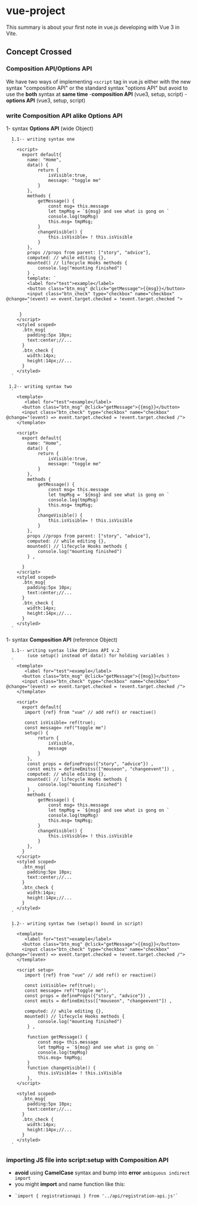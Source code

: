 # vue-project

This summary is about your first note in vue.js developing with Vue 3 in Vite.

## Concept Crossed

### Composition API/Options API

We have two ways of implementing `<script` tag in vue.js either with the new syntax "composition API" or the standard syntax "options API" but avoid to use the **both** syntax at **same time** -**composition API** (vue3, setup, script) -**options API** (vue3, setup, script)

### write Composition API alike Options API

1- syntax **Options API** (wide Object)

      1.1-- writing syntax one
      `
        <script>
          export default{
            name: "Home",
            data() {
                return {
                    isVisible:true,
                    message: "toggle me"
                }
            },
            methods {
                getMessage() {
                    const msg= this.message
                    let tmpMsg = `${msg} and see what is gong on `
                    console.log(tmpMsg)
                    this.msg= tmpMsg;
                }
                changeVisible() {
                    this.isVisible= ! this.isVisible
                }
            },
            props //props from parent: ["story", "advice"],
            computed: // while editing {},
            mounted() // lifecycle Hooks methods {
                console.log("mounting finished")
            } ,
            template: `
            <label for="test">example</label>
            <button class="btn_msg" @click="getMessage">{{msg}}</button>
            <input class="btn_check" type="checkbox" name="checkbox" @change="(event) => event.target.checked = !event.target.checked ">
            `

         }
        </script>
        <styled scoped>
          .btn_msg{
            padding:5px 10px;
            text:center;//...
          }
          .btn_check {
            width:14px;
            height:14px;//...
          }
        </styled>
      `

     1.2-- writing syntax two
      `
        <template>
           <label for="test">example</label>
          <button class="btn_msg" @click="getMessage">{{msg}}</button>
          <input class="btn_check" type="checkbox" name="checkbox" @change="(event) => event.target.checked = !event.target.checked /">
        </template>

        <script>
          export default{
            name: "Home",
            data() {
                return {
                    isVisible:true,
                    message: "toggle me"
                }
            },
            methods {
                getMessage() {
                    const msg= this.message
                    let tmpMsg = `${msg} and see what is gong on `
                    console.log(tmpMsg)
                    this.msg= tmpMsg;
                }
                changeVisible() {
                    this.isVisible= ! this.isVisible
                }
            },
            props //props from parent: ["story", "advice"],
            computed: // while editing {},
            mounted() // lifecycle Hooks methods {
                console.log("mounting finished")
            } ,

          }
        </script>
        <styled scoped>
          .btn_msg{
            padding:5px 10px;
            text:center;//...
          }
          .btn_check {
            width:14px;
            height:14px;//...
          }
        </styled>
      `

1- syntax **Composition API** (reference Object)

      1.1-- writing syntax like OPtions API v.2
            (use setup() instead of data() for holding variables )
      `
        <template>
           <label for="test">example</label>
          <button class="btn_msg" @click="getMessage">{{msg}}</button>
          <input class="btn_check" type="checkbox" name="checkbox" @change="(event) => event.target.checked = !event.target.checked /">
        </template>

        <script>
          export default{
           import {ref} from "vue" // add ref() or reactive()

           const isVisible= ref(true);
           const message= ref("toggle me")
           setup() {
                return {
                    isVisible,
                    message
                }
            },
            const props = defineProps({"story", "advice"}) ,
            const emits = defineEmitss(["mouseon", "changeevent"]) ,
            computed: // while editing {},
            mounted() // lifecycle Hooks methods {
                console.log("mounting finished")
            } ,
            methods {
                getMessage() {
                    const msg= this.message
                    let tmpMsg = `${msg} and see what is gong on `
                    console.log(tmpMsg)
                    this.msg= tmpMsg;
                }
                changeVisible() {
                    this.isVisible= ! this.isVisible
                }
            },
          }
        </script>
        <styled scoped>
          .btn_msg{
            padding:5px 10px;
            text:center;//...
          }
          .btn_check {
            width:14px;
            height:14px;//...
          }
        </styled>
      `

      1.2-- writing syntax two (setup() bound in script)
      `
        <template>
           <label for="test">example</label>
          <button class="btn_msg" @click="getMessage">{{msg}}</button>
          <input class="btn_check" type="checkbox" name="checkbox" @change="(event) => event.target.checked = !event.target.checked /">
        </template>

        <script setup>
           import {ref} from "vue" // add ref() or reactive()

           const isVisible= ref(true);
           const message= ref("toggle me"),
           const props = defineProps({"story", "advice"}) ,
           const emits = defineEmitss(["mouseon", "changeevent"]) ,

           computed: // while editing {},
           mounted() // lifecycle Hooks methods {
                console.log("mounting finished")
            } ,

            function getMessage() {
                const msg= this.message
                let tmpMsg = `${msg} and see what is gong on `
                console.log(tmpMsg)
                this.msg= tmpMsg;
            }
            function changeVisible() {
                this.isVisible= ! this.isVisible
            },
        </script>

        <styled scoped>
          .btn_msg{
            padding:5px 10px;
            text:center;//...
          }
          .btn_check {
            width:14px;
            height:14px;//...
          }
        </styled>
      `

### importing JS file into script:setup with Composition API

- **avoid** using **CamelCase** syntax
  and bump into **error** `ambiguous indirect import`
- you might **import** and name function like this:
-     `import { registrationapi } from '../api/registration-api.js'`
